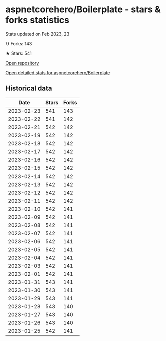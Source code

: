 # aspnetcorehero/Boilerplate - stars & forks statistics

Stats updated on Feb 2023, 23

☋ Forks: 143

★ Stars: 541

[Open repository](https://github.com/aspnetcorehero/Boilerplate)

[Open detailed stats for aspnetcorehero/Boilerplate](https://reviewgithub.com/rep/aspnetcorehero/Boilerplate)

## Historical data
| Date | Stars | Forks |
|------|-------|-------|
| 2023-02-23 | 541 | 143 | 
| 2023-02-22 | 541 | 142 | 
| 2023-02-21 | 542 | 142 | 
| 2023-02-19 | 542 | 142 | 
| 2023-02-18 | 542 | 142 | 
| 2023-02-17 | 542 | 142 | 
| 2023-02-16 | 542 | 142 | 
| 2023-02-15 | 542 | 142 | 
| 2023-02-14 | 542 | 142 | 
| 2023-02-13 | 542 | 142 | 
| 2023-02-12 | 542 | 142 | 
| 2023-02-11 | 542 | 142 | 
| 2023-02-10 | 542 | 141 | 
| 2023-02-09 | 542 | 141 | 
| 2023-02-08 | 542 | 141 | 
| 2023-02-07 | 542 | 141 | 
| 2023-02-06 | 542 | 141 | 
| 2023-02-05 | 542 | 141 | 
| 2023-02-04 | 542 | 141 | 
| 2023-02-03 | 542 | 141 | 
| 2023-02-01 | 542 | 141 | 
| 2023-01-31 | 543 | 141 | 
| 2023-01-30 | 543 | 141 | 
| 2023-01-29 | 543 | 141 | 
| 2023-01-28 | 543 | 140 | 
| 2023-01-27 | 543 | 140 | 
| 2023-01-26 | 543 | 140 | 
| 2023-01-25 | 542 | 141 | 


